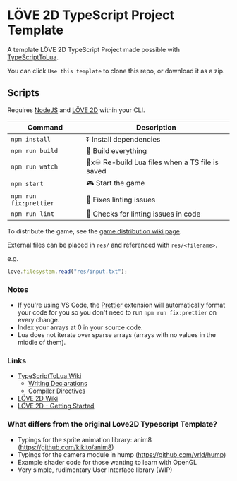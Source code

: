 # LÖVE 2D TypeScript Project Template

A template LÖVE 2D TypeScript Project made possible with [TypeScriptToLua](https://github.com/TypeScriptToLua/TypeScriptToLua).

You can click `Use this template` to clone this repo, or download it as a zip.

## Scripts

Requires [NodeJS](https://nodejs.org/en/download/) and [LÖVE 2D](https://love2d.org/) within your CLI.

| Command                | Description                                      |
| ---------------------- | ------------------------------------------------ |
| `npm install`          | ⏬ Install dependencies                          |
| `npm run build`        | 🔨 Build everything                              |
| `npm run watch`        | 🔨x♾ Re-build Lua files when a TS file is saved |
| `npm start`            | 🎮 Start the game                                |
| `npm run fix:prettier` | 💄 Fixes linting issues                          |
| `npm run lint`         | 💄 Checks for linting issues in code             |

To distribute the game, see the [game distribution wiki page](https://love2d.org/wiki/Game_Distribution).

External files can be placed in `res/` and referenced with `res/<filename>`.

e.g.

```ts
love.filesystem.read("res/input.txt");
```

### Notes

- If you're using VS Code, the [Prettier](https://marketplace.visualstudio.com/items?itemName=esbenp.prettier-vscode) extension will automatically format your code for you so you don't need to run `npm run fix:prettier` on every change.
- Index your arrays at 0 in your source code.
- Lua does not iterate over sparse arrays (arrays with no values in the middle of them).

### Links

- [TypeScriptToLua Wiki](https://github.com/TypeScriptToLua/TypeScriptToLua/wiki)
  - [Writing Declarations](https://github.com/TypeScriptToLua/TypeScriptToLua/wiki/Writing-Declarations)
  - [Compiler Directives](https://github.com/TypeScriptToLua/TypeScriptToLua/wiki/Compiler-Directives)
- [LÖVE 2D Wiki](https://love2d.org/wiki/Main_Page)
- [LÖVE 2D - Getting Started](https://love2d.org/wiki/Getting_Started)

### What differs from the original Love2D Typescript Template?
- Typings for the sprite animation library: anim8 (https://github.com/kikito/anim8)
- Typings for the camera module in hump (https://github.com/vrld/hump)
- Example shader code for those wanting to learn with OpenGL
- Very simple, rudimentary User Interface library (WIP)
